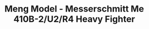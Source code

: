 ---
layout: product
title: "Meng Model - Messerschmitt Me 410B-2/U2/R4 Heavy Fighter"
price: "7300" 
desc: "N/A"
img_path: "/assets/img/MM-LS-004.jpg"
brand: "N/A"
available: false
special_offer: false
new: false
soon: false
cat: "010000"
subcat: "011000"
subsubcat: "0N/A"
sifra: "MM-LS-004"
popular: true
---